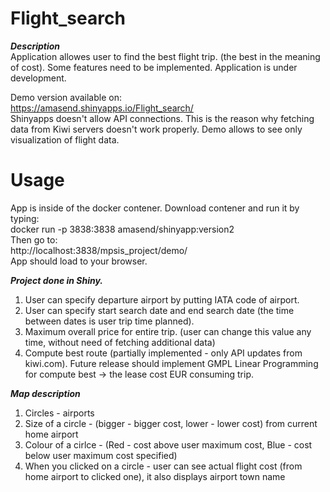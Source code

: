 # Flight_search
***Description***  
Application allowes user to find the best flight trip. (the best in the meaning of cost).
Some features need to be implemented. Application is under development.

Demo version available on:  
https://amasend.shinyapps.io/Flight_search/  
Shinyapps doesn't allow API connections. This is the reason why fetching data from Kiwi servers doesn't work properly.
Demo allows to see only visualization of flight data.

# Usage
App is inside of the docker contener.
Download contener and run it by typing:  
docker run -p 3838:3838 amasend/shinyapp:version2  
Then go to:  
http://localhost:3838/mpsis_project/demo/  
App should load to your browser.

***Project done in Shiny.***
1. User can specify departure airport by putting IATA code of airport.
2. User can specify start search date and end search date (the time between dates is user trip time planned).
3. Maximum overall price for entire trip. (user can change this value any time, without need of fetching additional data)
4. Compute best route (partially implemented - only API updates from kiwi.com). Future release should implement GMPL
Linear Programming for compute best -> the lease cost EUR consuming trip.


***Map description***
1. Circles - airports
2. Size of a circle - (bigger - bigger cost, lower - lower cost) from current home airport
3. Colour of a cirlce - (Red - cost above user maximum cost, Blue - cost below user maximum cost specified)
4. When you clicked on a circle - user can see actual flight cost (from home airport to clicked one), it also displays airport town name
